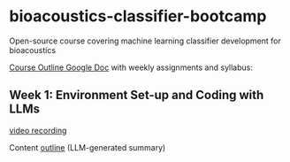 # bioacoustics-classifier-bootcamp
Open-source course covering machine learning classifier development for bioacoustics

[Course Outline Google Doc](https://docs.google.com/document/d/1snKiwX0t5NyBaN5WaBC9u89V52JBKmDsGa6hjnGc1_o/edit?tab=t.lypwr6ml9wvo#heading=h.ikbf6zth6kgp) with weekly assignments and syllabus:

## Week 1: Environment Set-up and Coding with LLMs
[video recording]([https://github.com/sammlapp/bioacoustics-classifier-bootcamp/blob/main/week1_summary.md](https://pitt-my.sharepoint.com/:v:/r/personal/jak360_pitt_edu/Documents/VideoClasses/2025-LappMLBootcamp/Bioacoustics%20Classifier%20Development%20Session%201%202025-10-01.mp4?csf=1&web=1&nav=eyJyZWZlcnJhbEluZm8iOnsicmVmZXJyYWxBcHAiOiJPbmVEcml2ZUZvckJ1c2luZXNzIiwicmVmZXJyYWxBcHBQbGF0Zm9ybSI6IldlYiIsInJlZmVycmFsTW9kZSI6InZpZXciLCJyZWZlcnJhbFZpZXciOiJNeUZpbGVzTGlua0NvcHkifX0&e=sCMNoI))

Content [outline](https://github.com/sammlapp/bioacoustics-classifier-bootcamp/blob/main/week1_summary.md) (LLM-generated summary)
